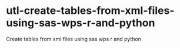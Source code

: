 # utl-create-tables-from-xml-files-using-sas-wps-r-and-python
Create tables from xml files using sas wps r and python  
